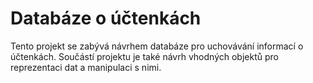 # Databáze o účtenkách
Tento projekt se zabývá návrhem databáze pro uchovávání informací o účtenkách. Součástí projektu je také návrh vhodných objektů pro reprezentaci dat a manipulaci s nimi.

